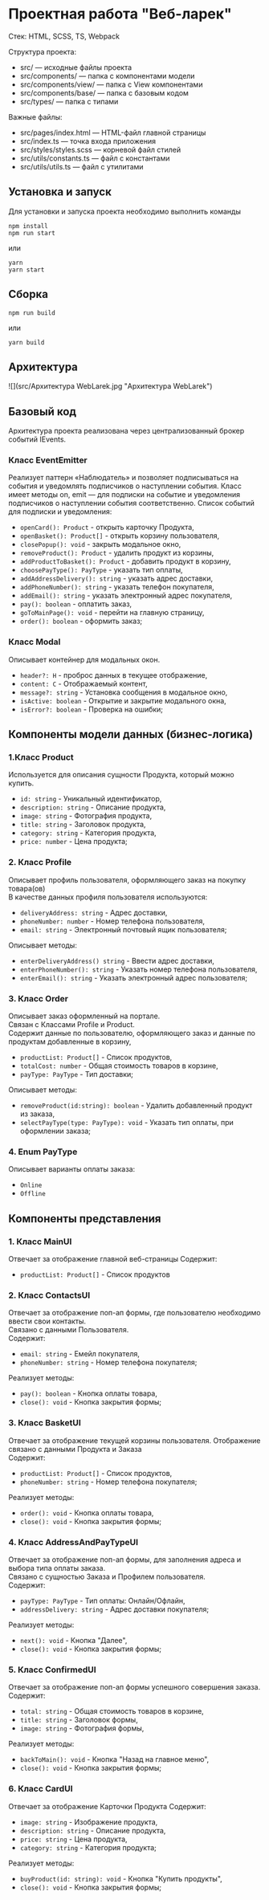 # Проектная работа "Веб-ларек"

Стек: HTML, SCSS, TS, Webpack

Структура проекта:
- src/ — исходные файлы проекта
- src/components/ — папка с компонентами модели
- src/components/view/ — папка с View компонентами
- src/components/base/ — папка с базовым кодом
- src/types/ — папка с типами

Важные файлы:
- src/pages/index.html — HTML-файл главной страницы
- src/index.ts — точка входа приложения
- src/styles/styles.scss — корневой файл стилей
- src/utils/constants.ts — файл с константами
- src/utils/utils.ts — файл с утилитами

## Установка и запуск
Для установки и запуска проекта необходимо выполнить команды

```
npm install
npm run start
```

или

```
yarn
yarn start
```
## Сборка

```
npm run build
```

или

```
yarn build
```
## Архитектура

![](src/Архитектура WebLarek.jpg "Архитектура WebLarek")

## Базовый код
Архитектура проекта реализована через централизованный брокер событий IEvents.
### Класс EventEmitter
Реализует паттерн «Наблюдатель» и позволяет подписываться на события и уведомлять подписчиков
о наступлении события.
Класс имеет методы on, emit — для подписки на событие и уведомления
подписчиков о наступлении события соответственно.
Список событий для подписки и уведомления:
 * ``openCard(): Product`` - открыть карточку Продукта,
 * ``openBasket(): Product[]`` - открыть корзину пользователя,
 * ``closePopup(): void`` - закрыть модальное окно,
 * ``removeProduct(): Product`` - удалить продукт из корзины,
 * ``addProductToBasket(): Product`` - добавить продукт в корзину,
 * ``choosePayType(): PayType`` - указать тип оплаты,
 * ``addAddressDelivery(): string`` - указать адрес доставки,
 * ``addPhoneNumber(): string`` - указать телефон покупателя,
 * ``addEmail(): string`` - указать электронный адрес покупателя, 
 * ``pay(): boolean`` - оплатить заказ, 
 * ``goToMainPage(): void`` - перейти на главную страницу, 
 * ``order(): boolean``  - оформить заказ;

### Класс Modal
Описывает контейнер для модальных окон.
 * ``header?: H`` - проброс данных в текущее отображение,
 * ``content: C`` - Отображаемый контент,
 * ``message?: string`` - Установка сообщения в модальное окно,
 * ``isActive: boolean`` - Открытие и закрытие модального окна,
 * ``isError?: boolean`` - Проверка на ошибки;

## Компоненты модели данных (бизнес-логика)

### 1.Класс Product
Используется для описания сущности Продукта, который можно купить.  
 * ``id: string`` - Уникальный идентификатор,  
 * ``description: string`` - Описание продукта,  
 * ``image: string`` - Фотография продукта,  
 * ``title: string`` - Заголовок продукта,  
 * ``category: string`` - Категория продукта,  
 * ``price: number`` - Цена продукта;  
### 2. Класс Profile  
Описывает профиль пользователя, оформляющего заказ на покупку товара(ов)  
В качестве данных профиля пользователя используются:  
 * ``deliveryAddress: string`` - Адрес доставки,  
 * ``phoneNumber: number`` - Номер телефона пользователя,  
 * ``email: string`` - Электронный почтовый ящик пользователя;    

Описывает методы:  
 * ``enterDeliveryAddress() string`` - Ввести адрес доставки,  
 * ``enterPhoneNumber(): string`` - Указать номер телефона пользователя,  
 * ``enterEmail(): string`` - Указать электронный адрес пользователя;  

### 3. Класс Order  
Описывает заказ оформленный на портале.   
Связан с Классами Profile и Product.   
Содержит данные по пользователю, оформляющего заказ и данные по продуктам добавленные в корзину,  
 * ``productList: Product[]`` - Список продуктов,   
 * ``totalCost: number`` - Общая стоимость товаров в корзине,   
 * ``payType: PayType`` - Тип доставки;    

Описывает методы:  
 * ``removeProduct(id:string): boolean`` - Удалить добавленный продукт из заказа,  
 * ``selectPayType(type: PayType): void`` - Указать тип оплаты, при оформлении заказа; 

### 4. Enum PayType
Описывает варианты оплаты заказа:  
 * ``Online``
 * ``Offline``

## Компоненты представления

### 1. Класс MainUI
Отвечает за отображение главной веб-страницы
Содержит:
 * ``productList: Product[]`` - Список продуктов
### 2. Класс ContactsUI  
Отвечает за отображение поп-ап формы, где пользователю необходимо ввести свои контакты.  
Связано с данными Пользователя.  
Содержит:   
 * ``email: string`` - Емейл покупателя,  
 * ``phoneNumber: string`` - Номер телефона покупателя;  

Реализует методы:  
 *  ``pay(): boolean`` - Кнопка оплаты товара,  
 *  ``close(): void`` - Кнопка закрытия формы;  
### 3. Класс BasketUI  
Отвечает за отображение текущей корзины пользователя. Отображение связано с данными Продукта и Заказа  
Содержит:  
* ``productList: Product[]`` - Список продуктов,  
* ``phoneNumber: string`` - Номер телефона покупателя;  

Реализует методы:  
*  ``order(): void`` - Кнопка оплаты товара,  
*  ``close(): void`` - Кнопка закрытия формы;  
### 4. Класс AddressAndPayTypeUI  
Отвечает за отображение поп-ап формы, для заполнения адреса и выбора типа оплаты заказа.  
Связано с сущностью Заказа и Профилем пользователя.   
Содержит:
* ``payType: PayType`` - Тип оплаты: Онлайн/Офлайн,
* ``addressDelivery: string`` - Адрес доставки покупателя;

Реализует методы:
*  ``next(): void`` - Кнопка "Далее",
*  ``close(): void`` - Кнопка закрытия формы;
### 5. Класс ConfirmedUI  
Отвечает за отображение поп-ап формы успешного совершения заказа.     
Содержит:
* ``total: string`` - Общая стоимость товаров в корзине,
* ``title: string`` - Заголовок формы,
* ``image: string`` - Фотография формы, 

Реализует методы:
*  ``backToMain(): void`` - Кнопка "Назад на главное меню",
*  ``close(): void`` - Кнопка закрытия формы;
### 6. Класс CardUI  
Отвечает за отображение Карточки Продукта
Содержит:
* ``image: string`` - Изображение продукта,
* ``description: string`` - Описание продукта,  
* ``price: string`` - Цена продукта,    
* ``category: string`` - Категория продукта; 

Реализует методы:
*  ``buyProduct(id: string): void`` - Кнопка "Купить продукты",
*  ``close(): void`` - Кнопка закрытия формы;



